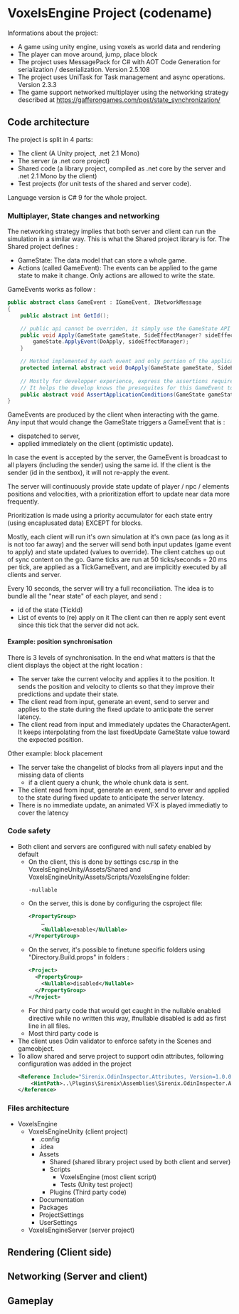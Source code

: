 # VoxelsEngine Project (codename)

Informations about the project:

- A game using unity engine, using voxels as world data and rendering
- The player can move around, jump, place block
- The project uses MessagePack for C# with AOT Code Generation for serialization / deserialization. Version 2.5.108
- The project uses UniTask for Task management and async operations. Version 2.3.3
- The game support networked multiplayer using the networking strategy described
  at https://gafferongames.com/post/state_synchronization/

## Code architecture

The project is split in 4 parts:

- The client (A Unity project, .net 2.1 Mono)
- The server (a .net core project)
- Shared code (a library project, compiled as .net core by the server and .net 2.1 Mono by the client)
- Test projects (for unit tests of the shared and server code).

Language version is C# 9 for the whole project.

### Multiplayer, State changes and networking

The networking strategy implies that both server and client can run the simulation in a similar way. This is what the
Shared project library is for.
The Shared project defines :

- GameState: The data model that can store a whole game.
- Actions (called GameEvent): The events can be applied to the game state to make it change. Only actions are allowed to
  write the state.

GameEvents works as follow :

```csharp
public abstract class GameEvent : IGameEvent, INetworkMessage
{
    public abstract int GetId();

    // public api cannot be overriden, it simply use the GameState API to apply itself
    public void Apply(GameState gameState, SideEffectManager? sideEffectManager) {
        gameState.ApplyEvent(DoApply, sideEffectManager);
    }

    // Method implemented by each event and only portion of the application to modify the GameState
    protected internal abstract void DoApply(GameState gameState, SideEffectManager? sideEffectManager);
    
    // Mostly for developper experience, express the assertions required for the event to succeed.
    // It helps the develop knows the presequites for this GameEvent to be applied;
    public abstract void AssertApplicationConditions(GameState gameState);
}
```

GameEvents are produced by the client when interacting with the game.
Any input that would change the GameState triggers a GameEvent that is :

- dispatched to server,
- applied immediately on the client (optimistic update).

In case the event is accepted by the server, the GameEvent is broadcast to all players (including the sender) using the
same id.
If the client is the sender (id in the sentbox), it will not re-apply the event.

The server will continuously provide state update of player / npc / elements positions and velocities, with a
prioritization effort to update
near data more frequently.

Prioritization is made using a priority accumulator for each state entry (using encaplusated data) EXCEPT for blocks.

Mostly, each client will run it's own simulation at it's own pace (as long as it is not too far away) and the server
will send both input updates (game event to apply) and state updated (values to override).
The client catches up out of sync content on the go.
Game ticks are run at 50 ticks/seconds = 20 ms per tick, are applied as a TickGameEvent, and are implicitly executed by
all clients and server.

Every 10 seconds, the server will try a full reconciliation. The idea is to bundle all the "near state" of each player, and send :
- id of the state (TickId)
- List of events to (re) apply on it
The client can then re apply sent event since this tick that the server did not ack.

#### Example: position synchronisation

There is 3 levels of synchronisation. In the end what matters is that the client displays the object at the right
location :

- The server take the current velocity and applies it to the position. It sends the position and velocity to clients so
  that they improve their predictions and update their state.
- The client read from input, generate an event, send to server and applies to the state during the fixed update to
  anticipate the server latency.
- The client read from input and immediately updates the CharacterAgent. It keeps interpolating from the last fixedUpdate GameState value toward the expected position.

Other example: block placement

- The server take the changelist of blocks from all players input and the missing data of clients
    - if a client query a chunk, the whole chunk data is sent.
- The client read from input, generate an event, send to erver and applied to the state during fixed update to
  anticipate the server latency.
- There is no immediate update, an animated VFX is played immediatly to cover the latency

### Code safety

- Both client and servers are configured with null safety enabled by default
    - On the client, this is done by settings csc.rsp in the VoxelsEngineUnity/Assets/Shared and
      VoxelsEngineUnity/Assets/Scripts/VoxelsEngine folder:
      ``` 
      -nullable
      ```
    - On the server, this is done by configuring the csproject file:
      ```xml
      <PropertyGroup>
          …
          <Nullable>enable</Nullable>
      </PropertyGroup>
      ```
    - On the server, it's possible to finetune specific folders using "Directory.Build.props" in folders :
      ```xml
      <Project>
        <PropertyGroup>
          <Nullable>disabled</Nullable>
        </PropertyGroup>
      </Project>
      ```
    - For third party code that would get caught in the nullable enabled directive while no written this way, #nullable
      disabled is add as first line in all files.
    - Most third party code is
- The client uses Odin validator to enforce safety in the Scenes and gameobject.
- To allow shared and serve project to support odin attributes, following configuration was added in the project
    ```xml
    <Reference Include="Sirenix.OdinInspector.Attributes, Version=1.0.0.0, Culture=neutral, PublicKeyToken=null">
        <HintPath>..\Plugins\Sirenix\Assemblies\Sirenix.OdinInspector.Attributes.dll</HintPath>
    </Reference>
    ```

### Files architecture

- VoxelsEngine
    - VoxelsEngineUnity (client project)
        - .config
        - .idea
        - Assets
            - Shared (shared library project used by both client and server)
            - Scripts
                - VoxelsEngine (most client script)
                - Tests (Unity test project)
            - Plugins (Third party code)
        - Documentation
        - Packages
        - ProjectSettings
        - UserSettings
    - VoxelsEngineServer (server project)

## Rendering (Client side)

## Networking (Server and client)

## Gameplay